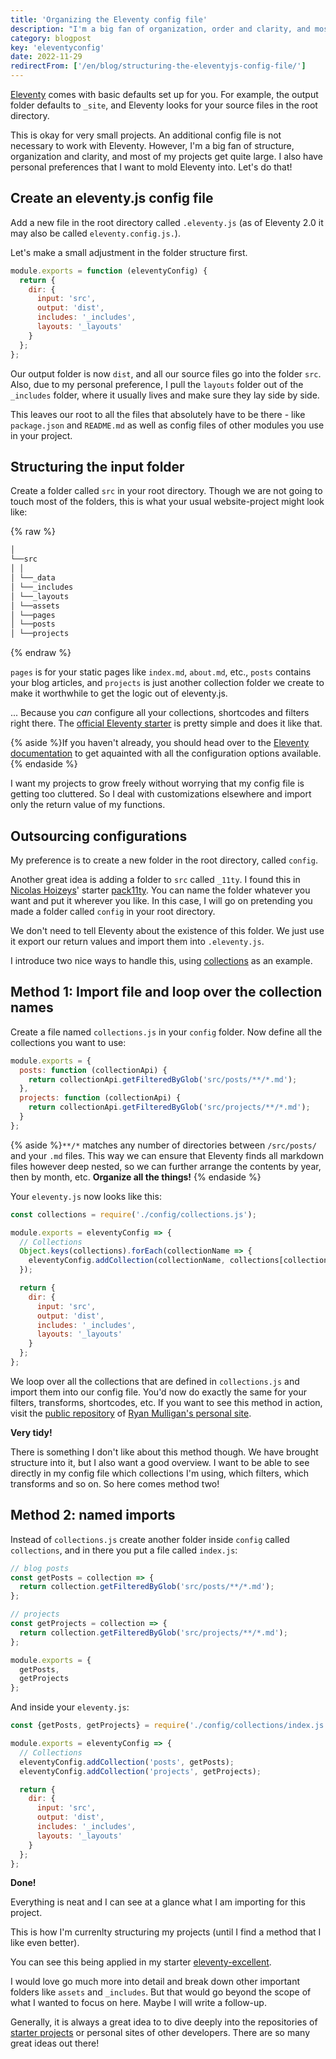 ```yaml
---
title: 'Organizing the Eleventy config file'
description: "I'm a big fan of organization, order and clarity, and most of my projects get quite large. I also have personal preferences that I want to mold Eleventy into. Let's do that!"
category: blogpost
key: 'eleventyconfig'
date: 2022-11-29
redirectFrom: ['/en/blog/structuring-the-eleventyjs-config-file/']
---
```


[Eleventy](https://www.11ty.dev/) comes with basic defaults set up for you. For example, the output folder defaults to `_site`, and Eleventy looks for your source files in the root directory.

This is okay for very small projects. An additional config file is not necessary to work with Eleventy. However, I'm a big fan of structure, organization and clarity, and most of my projects get quite large. I also have personal preferences that I want to mold Eleventy into. Let's do that!

## Create an eleventy.js config file

Add a new file in the root directory called `.eleventy.js` (as of Eleventy 2.0 it may also be called `eleventy.config.js.`).

Let's make a small adjustment in the folder structure first.

```js
module.exports = function (eleventyConfig) {
  return {
    dir: {
      input: 'src',
      output: 'dist',
      includes: '_includes',
      layouts: '_layouts'
    }
  };
};
```

Our output folder is now `dist`, and all our source files go into the folder `src`.
Also, due to my personal preference, I pull the `layouts` folder out of the `_includes` folder, where it usually lives and make sure they lay side by side.

This leaves our root to all the files that absolutely have to be there - like `package.json` and `README.md` as well as config files of other modules you use in your project.

## Structuring the input folder

Create a folder called `src` in your root directory.
Though we are not going to touch most of the folders, this is what your usual website-project might look like:

{% raw %}

```md
│
└──src
│ │
│ └──_data
│ └──_includes
│ └──_layouts
│ └──assets
│ └──pages
│ └──posts
│ └──projects
```

{% endraw %}

`pages` is for your static pages like `index.md`, `about.md`, etc., `posts` contains your blog articles, and `projects` is just another collection folder we create to make it worthwhile to get the logic out of eleventy.js.

... Because you _can_ configure all your collections, shortcodes and filters right there. The [official Eleventy starter](https://github.com/11ty/eleventy-base-blog/blob/main/.eleventy.js) is pretty simple and does it like that.

{% aside %}If you haven't already, you should head over to the [Eleventy documentation](https://www.11ty.dev/docs/config/) to get aquainted with all the configuration options available.{% endaside %}

I want my projects to grow freely without worrying that my config file is getting too cluttered. So I deal with customizations elsewhere and import only the return value of my functions.

## Outsourcing configurations

My preference is to create a new folder in the root directory, called `config`.

Another great idea is adding a folder to `src` called `_11ty`. I found this in [Nicolas Hoizeys](https://nicolas-hoizey.com/)' starter [pack11ty](https://github.com/nhoizey/pack11ty/tree/master/src). You can name the folder whatever you want and put it wherever you like.
In this case, I will go on pretending you made a folder called `config` in your root directory.

We don't need to tell Eleventy about the existence of this folder. We just use it export our return values and import them into `.eleventy.js`.

I introduce two nice ways to handle this, using [collections](https://www.11ty.dev/docs/collections/) as an example.

## Method 1: Import file and loop over the collection names

Create a file named `collections.js` in your `config` folder.
Now define all the collections you want to use:

```js
module.exports = {
  posts: function (collectionApi) {
    return collectionApi.getFilteredByGlob('src/posts/**/*.md');
  },
  projects: function (collectionApi) {
    return collectionApi.getFilteredByGlob('src/projects/**/*.md');
  }
};
```

{% aside %}`**/*` matches any number of directories between `/src/posts/` and your `.md` files. This way we can ensure that Eleventy finds all markdown files however deep nested, so we can further arrange the contents by year, then by month, etc. **Organize all the things!**
{% endaside %}

Your `eleventy.js` now looks like this:

```js
const collections = require('./config/collections.js');

module.exports = eleventyConfig => {
  // Collections
  Object.keys(collections).forEach(collectionName => {
    eleventyConfig.addCollection(collectionName, collections[collectionName]);
  });

  return {
    dir: {
      input: 'src',
      output: 'dist',
      includes: '_includes',
      layouts: '_layouts'
    }
  };
};
```

We loop over all the collections that are defined in `collections.js` and import them into our config file. You'd now do exactly the same for your filters, transforms, shortcodes, etc.
If you want to see this method in action, visit the [public repository](https://github.com/hexagoncircle/ryan-mulligan-dev/blob/main/.eleventy.js) of [Ryan Mulligan's personal site](https://ryanmulligan.dev/).

**Very tidy!**

There is something I don't like about this method though.
We have brought structure into it, but I also want a good overview. I want to be able to see directly in my config file which collections I'm using, which filters, which transforms and so on. So here comes method two!

## Method 2: named imports

Instead of `collections.js` create another folder inside `config` called `collections`, and in there you put a file called `index.js`:

```js
// blog posts
const getPosts = collection => {
  return collection.getFilteredByGlob('src/posts/**/*.md');
};

// projects
const getProjects = collection => {
  return collection.getFilteredByGlob('src/projects/**/*.md');
};

module.exports = {
  getPosts,
  getProjects
};
```

And inside your `eleventy.js`:

```js
const {getPosts, getProjects} = require('./config/collections/index.js');

module.exports = eleventyConfig => {
  // Collections
  eleventyConfig.addCollection('posts', getPosts);
  eleventyConfig.addCollection('projects', getProjects);

  return {
    dir: {
      input: 'src',
      output: 'dist',
      includes: '_includes',
      layouts: '_layouts'
    }
  };
};
```

**Done!**

Everything is neat and I can see at a glance what I am importing for this project.

This is how I'm currenlty structuring my projects (until I find a method that I like even better).

You can see this being applied in my starter [eleventy-excellent](https://github.com/madrilene/eleventy-excellent/blob/main/.eleventy.js).

I would love go much more into detail and break down other important folders like `assets` and `_includes`. But that would go beyond the scope of what I wanted to focus on here. Maybe I will write a follow-up.

Generally, it is always a great idea to to dive deeply into the repositories of [starter projects](https://www.11ty.dev/docs/starter/) or personal sites of other developers.
There are so many great ideas out there!
